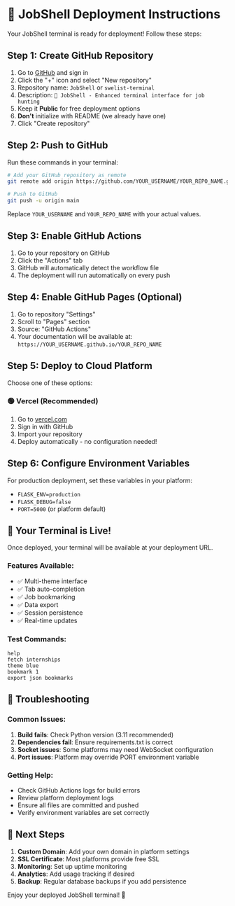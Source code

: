 # 🚀 JobShell Deployment Instructions

Your JobShell terminal is ready for deployment! Follow these steps:

## Step 1: Create GitHub Repository

1. Go to [GitHub](https://github.com) and sign in
2. Click the "+" icon and select "New repository"
3. Repository name: `JobShell` or `swelist-terminal`
4. Description: `🚀 JobShell - Enhanced terminal interface for job hunting`
5. Keep it **Public** for free deployment options
6. **Don't** initialize with README (we already have one)
7. Click "Create repository"

## Step 2: Push to GitHub

Run these commands in your terminal:

```bash
# Add your GitHub repository as remote
git remote add origin https://github.com/YOUR_USERNAME/YOUR_REPO_NAME.git

# Push to GitHub
git push -u origin main
```

Replace `YOUR_USERNAME` and `YOUR_REPO_NAME` with your actual values.

## Step 3: Enable GitHub Actions

1. Go to your repository on GitHub
2. Click the "Actions" tab
3. GitHub will automatically detect the workflow file
4. The deployment will run automatically on every push

## Step 4: Enable GitHub Pages (Optional)

1. Go to repository "Settings"
2. Scroll to "Pages" section
3. Source: "GitHub Actions"
4. Your documentation will be available at: `https://YOUR_USERNAME.github.io/YOUR_REPO_NAME`

## Step 5: Deploy to Cloud Platform

Choose one of these options:

### 🟢 Vercel (Recommended)
1. Go to [vercel.com](https://vercel.com)
2. Sign in with GitHub
3. Import your repository
4. Deploy automatically - no configuration needed!


## Step 6: Configure Environment Variables

For production deployment, set these variables in your platform:

- `FLASK_ENV=production`
- `FLASK_DEBUG=false`
- `PORT=5000` (or platform default)

## 🎉 Your Terminal is Live!

Once deployed, your terminal will be available at your deployment URL.

### Features Available:
- ✅ Multi-theme interface
- ✅ Tab auto-completion
- ✅ Job bookmarking
- ✅ Data export
- ✅ Session persistence
- ✅ Real-time updates

### Test Commands:
```
help
fetch internships
theme blue
bookmark 1
export json bookmarks
```

## 🔧 Troubleshooting

### Common Issues:
1. **Build fails**: Check Python version (3.11 recommended)
2. **Dependencies fail**: Ensure requirements.txt is correct
3. **Socket issues**: Some platforms may need WebSocket configuration
4. **Port issues**: Platform may override PORT environment variable

### Getting Help:
- Check GitHub Actions logs for build errors
- Review platform deployment logs
- Ensure all files are committed and pushed
- Verify environment variables are set correctly

## 🚀 Next Steps

1. **Custom Domain**: Add your own domain in platform settings
2. **SSL Certificate**: Most platforms provide free SSL
3. **Monitoring**: Set up uptime monitoring
4. **Analytics**: Add usage tracking if desired
5. **Backup**: Regular database backups if you add persistence

Enjoy your deployed JobShell terminal! 🎯
